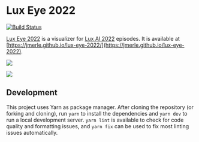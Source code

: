 # Lux Eye 2022

[![Build Status](https://github.com/jmerle/lux-eye-2022/workflows/Build/badge.svg)](https://github.com/jmerle/lux-eye-2022/actions/workflows/build.yml)

[Lux Eye 2022](https://jmerle.github.io/lux-eye-2022/) is a visualizer for [Lux AI 2022](https://www.kaggle.com/competitions/lux-ai-2022-beta) episodes. It is available at [https://jmerle.github.io/lux-eye-2022/](https://jmerle.github.io/lux-eye-2022).

![](https://i.imgur.com/xFEYwL0.png)

![](https://i.imgur.com/uUJ9UxE.png)

## Development

This project uses Yarn as package manager. After cloning the repository (or forking and cloning), run `yarn` to install the dependencies and `yarn dev` to run a local development server. `yarn lint` is available to check for code quality and formatting issues, and `yarn fix` can be used to fix most linting issues automatically.
